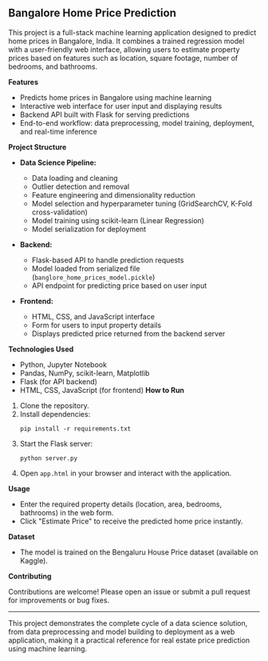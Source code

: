 ## Bangalore Home Price Prediction

This project is a full-stack machine learning application designed to predict home prices in Bangalore, India. It combines a trained regression model with a user-friendly web interface, allowing users to estimate property prices based on features such as location, square footage, number of bedrooms, and bathrooms.

**Features**

- Predicts home prices in Bangalore using machine learning
- Interactive web interface for user input and displaying results
- Backend API built with Flask for serving predictions
- End-to-end workflow: data preprocessing, model training, deployment, and real-time inference

**Project Structure**

- **Data Science Pipeline:**  
  - Data loading and cleaning  
  - Outlier detection and removal  
  - Feature engineering and dimensionality reduction  
  - Model selection and hyperparameter tuning (GridSearchCV, K-Fold cross-validation)  
  - Model training using scikit-learn (Linear Regression)  
  - Model serialization for deployment

- **Backend:**  
  - Flask-based API to handle prediction requests  
  - Model loaded from serialized file (`banglore_home_prices_model.pickle`)  
  - API endpoint for predicting price based on user input

- **Frontend:**  
  - HTML, CSS, and JavaScript interface  
  - Form for users to input property details  
  - Displays predicted price returned from the backend server

**Technologies Used**

- Python, Jupyter Notebook
- Pandas, NumPy, scikit-learn, Matplotlib
- Flask (for API backend)
- HTML, CSS, JavaScript (for frontend)
**How to Run**

1. Clone the repository.
2. Install dependencies:  
   ```
   pip install -r requirements.txt
   ```
3. Start the Flask server:  
   ```
   python server.py
   ```
4. Open `app.html` in your browser and interact with the application.

**Usage**

- Enter the required property details (location, area, bedrooms, bathrooms) in the web form.
- Click "Estimate Price" to receive the predicted home price instantly.

**Dataset**

- The model is trained on the Bengaluru House Price dataset (available on Kaggle).

**Contributing**

Contributions are welcome! Please open an issue or submit a pull request for improvements or bug fixes.

---

This project demonstrates the complete cycle of a data science solution, from data preprocessing and model building to deployment as a web application, making it a practical reference for real estate price prediction using machine learning.
